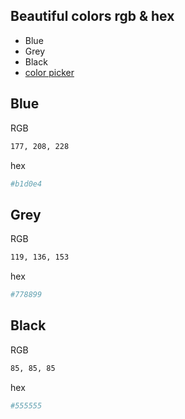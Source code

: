 ## Beautiful colors rgb & hex
* Blue
* Grey
* Black
* [color picker](https://www.w3schools.com/colors/colors_picker.asp)


## Blue

RGB
```bash
177, 208, 228
```
hex
```bash
#b1d0e4
```

## Grey

RGB
```bash
119, 136, 153
```

hex
```bash
#778899
```

## Black

RGB
```bash
85, 85, 85
```

hex
```bash
#555555
```

